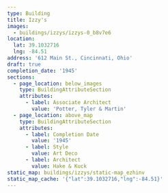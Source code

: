 ```yaml
---
type: Building
title: Izzy's
images:
  - buildings/izzys/izzys-0_b8v7e6
location:
  lat: 39.1032716
  lng: -84.51
address: '612 Main St., Cincinnati, Ohio'
draft: true
completion_date: '1945'
sections:
  - page_location: below_images
    type: BuildingAttributeSection
    attributes:
      - label: Associate Architect
        value: 'Potter, Tyler & Martin'
  - page_location: above_map
    type: BuildingAttributeSection
    attributes:
      - label: Completion Date
        value: '1945'
      - label: Style
        value: Art Deco
      - label: Architect
        value: Hake & Kuck
static_map: buildings/izzys/static-map_ezhinv
static_map_cache: '{"lat":39.1032716,"lng":-84.51}'
---
```

